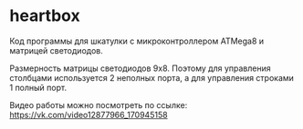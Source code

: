 # heartbox

Код программы для шкатулки с микроконтроллером ATMega8 и матрицей светодиодов.

Размерность матрицы светодиодов 9x8. Поэтому для управления столбцами используется 2 неполных порта, а для управления строками 1 полный порт.

Видео работы можно посмотреть по ссылке: https://vk.com/video12877966_170945158

